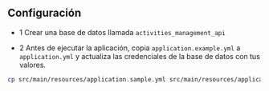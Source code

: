 ## Configuración

- 1 Crear una base de datos llamada `activities_management_api`

- 2 Antes de ejecutar la aplicación, copia `application.example.yml` a `application.yml` y actualiza las credenciales de la base de datos con tus valores.

```bash
cp src/main/resources/application.sample.yml src/main/resources/application.yml
```

